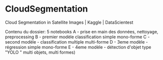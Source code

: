 # CloudSegmentation
Cloud Segmentation in Satellite Images | Kaggle | DataScientest

Contenu du dossier: 5 notebooks
A - prise en main des données, nettoyage, preprocessing
B - premier modèle classification simple mono-forme
C - second modèle - classification multiple multi-forme
D - 3eme modèle - régression simple mono-forme
E - 4eme modèle - détection d'objet type "YOLO " multi objets, multi formes)


